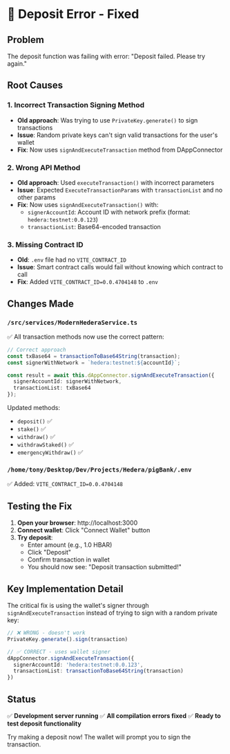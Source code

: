 # 🔧 Deposit Error - Fixed

## Problem
The deposit function was failing with error: "Deposit failed. Please try again."

## Root Causes

### 1. **Incorrect Transaction Signing Method**
   - **Old approach**: Was trying to use `PrivateKey.generate()` to sign transactions
   - **Issue**: Random private keys can't sign valid transactions for the user's wallet
   - **Fix**: Now uses `signAndExecuteTransaction` method from DAppConnector

### 2. **Wrong API Method**
   - **Old approach**: Used `executeTransaction()` with incorrect parameters
   - **Issue**: Expected `ExecuteTransactionParams` with `transactionList` and no other params
   - **Fix**: Now uses `signAndExecuteTransaction()` with:
     - `signerAccountId`: Account ID with network prefix (format: `hedera:testnet:0.0.123`)
     - `transactionList`: Base64-encoded transaction

### 3. **Missing Contract ID**
   - **Old**: `.env` file had no `VITE_CONTRACT_ID`
   - **Issue**: Smart contract calls would fail without knowing which contract to call
   - **Fix**: Added `VITE_CONTRACT_ID=0.0.4704148` to `.env`

## Changes Made

### `/src/services/ModernHederaService.ts`
✅ All transaction methods now use the correct pattern:

```typescript
// Correct approach
const txBase64 = transactionToBase64String(transaction);
const signerWithNetwork = `hedera:testnet:${accountId}`;

const result = await this.dAppConnector.signAndExecuteTransaction({
  signerAccountId: signerWithNetwork,
  transactionList: txBase64
});
```

Updated methods:
- `deposit()` ✅
- `stake()` ✅
- `withdraw()` ✅
- `withdrawStaked()` ✅
- `emergencyWithdraw()` ✅

### `/home/tony/Desktop/Dev/Projects/Hedera/pigBank/.env`
✅ Added: `VITE_CONTRACT_ID=0.0.4704148`

## Testing the Fix

1. **Open your browser**: http://localhost:3000
2. **Connect wallet**: Click "Connect Wallet" button
3. **Try deposit**:
   - Enter amount (e.g., 1.0 HBAR)
   - Click "Deposit"
   - Confirm transaction in wallet
   - You should now see: "Deposit transaction submitted!"

## Key Implementation Detail

The critical fix is using the wallet's signer through `signAndExecuteTransaction` instead of trying to sign with a random private key:

```typescript
// ❌ WRONG - doesn't work
PrivateKey.generate().sign(transaction)

// ✅ CORRECT - uses wallet signer
dAppConnector.signAndExecuteTransaction({
  signerAccountId: 'hedera:testnet:0.0.123',
  transactionList: transactionToBase64String(transaction)
})
```

## Status
✅ **Development server running**
✅ **All compilation errors fixed**
✅ **Ready to test deposit functionality**

Try making a deposit now! The wallet will prompt you to sign the transaction.
